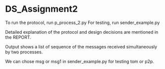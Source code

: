 # DS_Assignment2

To run the protocol, run p_process_2.py 
For testing, run sender_example.py

Detailed explanation of the protocol and design decisions are mentioned in the REPORT.

Output shows a list of sequence of the messages received simultaneously by two processes.

We can chose msg or msg1 in sender_example.py for testing tom or p2p.
